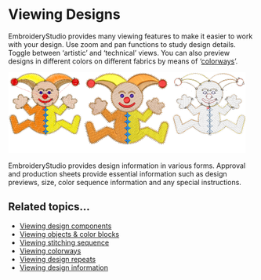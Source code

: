 # Viewing Designs

EmbroideryStudio provides many viewing features to make it easier to work with your design. Use zoom and pan functions to study design details. Toggle between ‘artistic’ and ‘technical’ views. You can also preview designs in different colors on different fabrics by means of ‘[colorways](../../glossary/glossary#colorways)’.

![view00001.png](assets/view00001.png)

EmbroideryStudio provides design information in various forms. Approval and production sheets provide essential information such as design previews, size, color sequence information and any special instructions.

## Related topics...

- [Viewing design components](Viewing_design_components)
- [Viewing objects & color blocks](Viewing_objects_color_blocks)
- [Viewing stitching sequence](Viewing_stitching_sequence)
- [Viewing colorways](Viewing_colorways)
- [Viewing design repeats](Viewing_design_repeats)
- [Viewing design information](Viewing_design_information)
